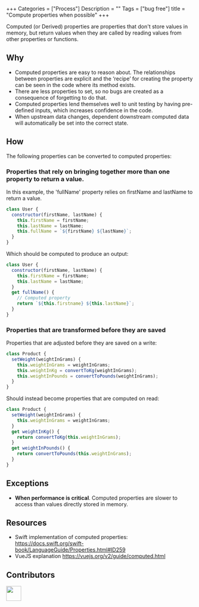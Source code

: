 +++
Categories = ["Process"]
Description = ""
Tags = ["bug free"]
title = "Compute properties when possible"
+++

Computed (or Derived) properties are properties that don't store values in memory, but return values when they are called by reading values from other properties or functions.

## Why

- Computed properties are easy to reason about. The relationships between properties are explicit and the ‘recipe’ for creating the property can be seen in the code where its method exists.
- There are less properties to set, so no bugs are created as a consequence of forgetting to do that.
- Computed properties lend themselves well to unit testing by having pre-defined inputs, which increases confidence in the code.
- When upstream data changes, dependent downstream computed data will automatically be set into the correct state.

## How

The following properties can be converted to computed properties:

### Properties that rely on bringing together more than one property to return a value.

In this example, the 'fullName' property relies on firstName and lastName to return a value.

```js
class User {
  constructor(firstName, lastName) {
    this.firstName = firstName;
    this.lastName = lastName;
    this.fullName = `${firstName} ${lastName}`;
  }
}
```

Which should be computed to produce an output:

```js
class User {
  constructor(firstName, lastName) {
    this.firstName = firstName;
    this.lastName = lastName;
  }
  get fullName() {
    // Computed property
    return `${this.firstname} ${this.lastName}`;
  }
}
```

### Properties that are transformed before they are saved

Properties that are adjusted before they are saved on a write:

```js
class Product {
  setWeight(weightInGrams) {
    this.weightInGrams = weightInGrams;
    this.weightInKg = convertToKg(weightInGrams);
    this.weightInPounds = convertToPounds(weightInGrams);
  }
}
```

Should instead become properties that are computed on read:

```js
class Product {
  setWeight(weightInGrams) {
    this.weightInGrams = weightInGrams;
  }
  get weightInKg() {
    return convertToKg(this.weightInGrams);
  }
  get weightInPounds() {
    return convertToPounds(this.weightInGrams);
  }
}
```

## Exceptions

- **When performance is critical**. Computed properties are slower to access than values directly stored in memory.

## Resources

- Swift implementation of computed properties: https://docs.swift.org/swift-book/LanguageGuide/Properties.html#ID259
- VueJS explanation https://vuejs.org/v2/guide/computed.html

## Contributors

<a class="contributor" alt="Adam Craven" href="https://github.com/adamcraven">
  <img src="https://github.com/adamcraven.png?size=80" width="40">
</a>
